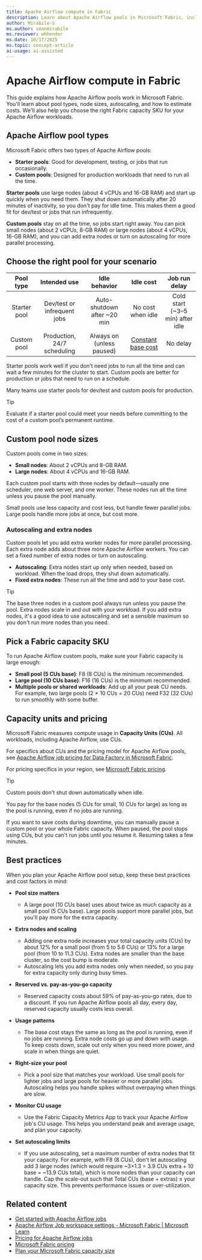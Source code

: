 ```yaml
---
title: Apache Airflow compute in Fabric
description: Learn about Apache Airflow pools in Microsoft Fabric, including node sizes, autoscaling, and how to pick the right capacity SKU for your needs.
author: Mirabile-S
ms.author: seanmirabile
ms.reviewer: whhender
ms.date: 10/17/2025
ms.topic: concept-article
ai-usage: ai-assisted
---
```


# Apache Airflow compute in Fabric

This guide explains how Apache Airflow pools work in Microsoft Fabric. You'll learn about pool types, node sizes, autoscaling, and how to estimate costs. We'll also help you choose the right Fabric capacity SKU for your Apache Airflow workloads.

## Apache Airflow pool types

Microsoft Fabric offers two types of Apache Airflow pools:

- **Starter pools**: Good for development, testing, or jobs that run occasionally.
- **Custom pools**: Designed for production workloads that need to run all the time.

**Starter pools** use large nodes (about 4 vCPUs and 16-GB RAM) and start up quickly when you need them. They shut down automatically after 20 minutes of inactivity, so you don't pay for idle time. This makes them a good fit for dev/test or jobs that run infrequently.

**Custom pools** stay on all the time, so jobs start right away. You can pick small nodes (about 2 vCPUs, 8-GB RAM) or large nodes (about 4 vCPUs, 16-GB RAM), and you can add extra nodes or turn on autoscaling for more parallel processing.

## Choose the right pool for your scenario

| Pool type      | Intended use                  | Idle behavior                | Idle cost                | Job run delay                      |
|:--------------:|:----------------------------:|:----------------------------:|:------------------------:|:-----------------------------------:|
| Starter pool   | Dev/test or infrequent jobs  | Auto-shutdown after ~20 min  | No cost when idle        | Cold start (~3–5 min) after idle    |
| Custom pool    | Production, 24/7 scheduling  | Always on (unless paused)    | [Constant base cost](#capacity-units-and-pricing)| No delay    |

Starter pools work well if you don't need jobs to run all the time and can wait a few minutes for the cluster to start. Custom pools are better for production or jobs that need to run on a schedule.

Many teams use starter pools for dev/test and custom pools for production.

>[!TIP]
> Evaluate if a starter pool could meet your needs before committing to the cost of a custom pool’s permanent runtime. 

## Custom pool node sizes

Custom pools come in two sizes:

- **Small nodes**: About 2 vCPUs and 8-GB RAM.
- **Large nodes**: About 4 vCPUs and 16-GB RAM.

Each custom pool starts with three nodes by default—usually one scheduler, one web server, and one worker. These nodes run all the time unless you pause the pool manually.

Small pools use less capacity and cost less, but handle fewer parallel jobs. Large pools handle more jobs at once, but cost more.

### Autoscaling and extra nodes

Custom pools let you add extra worker nodes for more parallel processing. Each extra node adds about three more Apache Airflow workers. You can set a fixed number of extra nodes or turn on autoscaling.

- **Autoscaling**: Extra nodes start up only when needed, based on workload. When the load drops, they shut down automatically.
- **Fixed extra nodes**: These run all the time and add to your base cost.

> [!TIP]
> The base three nodes in a custom pool always run unless you pause the pool. Extra nodes scale in and out with your workload. If you add extra nodes, it's a good idea to use autoscaling and set a sensible maximum so you don't run more nodes than you need.

## Pick a Fabric capacity SKU

To run Apache Airflow custom pools, make sure your Fabric capacity is large enough:

- **Small pool (5 CUs base)**: F8 (8 CUs) is the minimum recommended.
- **Large pool (10 CUs base)**: F16 (16 CUs) is the minimum recommended.
- **Multiple pools or shared workloads**: Add up all your peak CU needs. For example, two large pools (2 × 10 CUs = 20 CUs) need F32 (32 CUs) to run smoothly with some buffer.

## Capacity units and pricing

Microsoft Fabric measures compute usage in **Capacity Units (CUs)**. All workloads, including Apache Airflow, use CUs.

For specifics about CUs and the pricing model for Apache Airflow pools, see [Apache Airflow job pricing for Data Factory in Microsoft Fabric](pricing-apache-airflow-job.md).

For pricing specifics in your region, see [Microsoft Fabric pricing](https://azure.microsoft.com/pricing/details/microsoft-fabric/).


> [!TIP]
> Custom pools don't shut down automatically when idle.
>
> You pay for the base nodes (5 CUs for small, 10 CUs for large) as long as the pool is running, even if no jobs are running.
>
> If you want to save costs during downtime, you can manually pause a custom pool or your whole Fabric capacity. When paused, the pool stops using CUs, but you can't run jobs until you resume it. Resuming takes a few minutes.

## Best practices

When you plan your Apache Airflow pool setup, keep these best practices and cost factors in mind:

- **Pool size matters**
  - A large pool (10 CUs base) uses about twice as much capacity as a small pool (5 CUs base). Large pools support more parallel jobs, but you'll pay more for the extra capacity.

- **Extra nodes and scaling**
  - Adding one extra node increases your total capacity units (CUs) by about 12% for a small pool (from 5 to 5.6 CUs) or 13% for a large pool (from 10 to 11.3 CUs). Extra nodes are smaller than the base cluster, so the cost bump is moderate.
  - Autoscaling lets you add extra nodes only when needed, so you pay for extra capacity only during busy times.

- **Reserved vs. pay-as-you-go capacity**
  - Reserved capacity costs about 59% of pay-as-you-go rates, due to a discount. If you run Apache Airflow pools all day, every day, reserved capacity usually costs less overall.

- **Usage patterns**
  - The base cost stays the same as long as the pool is running, even if no jobs are running. Extra node costs go up and down with usage. To keep costs down, scale out only when you need more power, and scale in when things are quiet.

- **Right-size your pool**
  - Pick a pool size that matches your workload. Use small pools for lighter jobs and large pools for heavier or more parallel jobs. Autoscaling helps you handle spikes without overpaying when things are slow.

- **Monitor CU usage**
  - Use the Fabric Capacity Metrics App to track your Apache Airflow job's CU usage. This helps you understand peak and average usage, and plan your capacity.

- **Set autoscaling limits**
  - If you use autoscaling, set a maximum number of extra nodes that fit your capacity. For example, with F8 (8 CUs), don't let autoscaling add 3 large nodes (which would require ~3×1.3 = 3.9 CUs extra + 10 base = ~13.9 CUs total), which is more nodes than your capacity can handle. Cap the scale-out such that Total CUs (base + extras) ≤ your capacity size. This prevents performance issues or over-utilization.  

## Related content

- [Get started with Apache Airflow jobs](apache-airflow-jobs-hello-world.md)
- [Apache Airflow Job workspace settings - Microsoft Fabric | Microsoft Learn](apache-airflow-jobs-workspace-settings.md)
- [Pricing for Apache Airflow jobs](pricing-apache-airflow-job.md)
- [Microsoft Fabric pricing](https://azure.microsoft.com/pricing/details/microsoft-fabric)
- [Plan your Microsoft Fabric capacity size](../enterprise/plan-capacity.md)
